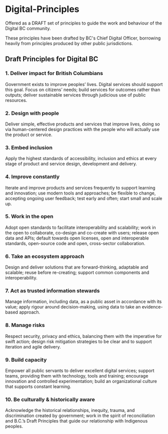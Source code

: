 # Digital-Principles

Offered as a DRAFT set of principles to guide the work and behaviour of the Digital BC community.

These principles have been drafted by BC's Chief Digital Officer, borrowing heavily from principles produced by other public jurisdictions. 

## Draft Principles for Digital BC

### 1.       Deliver impact for British Columbians
Government exists to improve peoples’ lives. Digital services should support this goal. Focus on citizens’ needs; build services for outcomes rather than outputs; deliver sustainable services through judicious use of public resources.

### 2.       Design with people
Deliver simple, effective products and services that improve lives, doing so via human-centered design practices with the people who will actually use the product or service.

### 3.       Embed inclusion
Apply the highest standards of accessibility, inclusion and ethics at every stage of product and service design, development and delivery.

### 4.       Improve constantly
Iterate and improve products and services frequently to support learning and innovation; use modern tools and approaches; be flexible to change, accepting ongoing user feedback; test early and often; start small and scale up.

### 5.       Work in the open
Adopt open standards to facilitate interoperability and scalability; work in the open to collaborate, co-design and co-create with users; release open data and APIs; default towards open licenses, open and interoperable standards, open-source code and open, cross-sector collaboration.

### 6.       Take an ecosystem approach
Design and deliver solutions that are forward-thinking, adaptable and scalable; reuse before re-creating; support common components and interoperability.

### 7.       Act as trusted information stewards
Manage information, including data, as a public asset in accordance with its value; apply rigour around decision-making, using data to take an evidence-based approach.

### 8.       Manage risks
Respect security, privacy and ethics, balancing them with the imperative for swift action; design risk mitigation strategies to be clear and to support iteration and agile delivery.

### 9.       Build capacity
Empower all public servants to deliver excellent digital services; support teams, providing them with technology, tools and training; encourage innovation and controlled experimentation; build an organizational culture that supports constant learning.

### 10.   Be culturally & historically aware
Acknowledge the historical relationships, inequity, trauma, and discrimination created by government; work in the spirit of reconciliation and B.C.’s Draft Principles that guide our relationship with Indigenous peoples.


